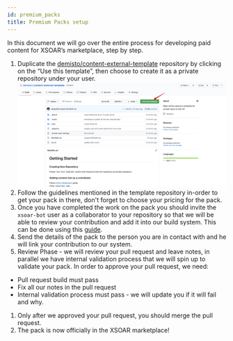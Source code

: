 ```yaml
---
id: premium_packs
title: Premium Packs setup
---
```


In this document we will go over the entire process for developing paid content for XSOAR’s marketplace, step by step.

1. Duplicate the [demisto/content-external-template](https://github.com/demisto/content-external-template) repository by clicking on the “Use this template”, then choose to create it as a private repository under your user.  
<img src="../doc_imgs/integrations/demisto:content-external-template.png" width="800"></img>  
1. Follow the guidelines mentioned in the template repository in-order to get your pack in there, don't forget to choose your pricing for the pack.
1. Once you have completed the work on the pack you should invite the `xsoar-bot` user as a collaborator to your repository so that we will be able to review your contribution and add it into our build system.
This can be done using this [guide](https://help.github.jp/enterprise/2.11/user/articles/inviting-collaborators-to-a-personal-repository/).
1. Send the details of the pack to the person you are in contact with and he will link your contribution to our system.
1. Review Phase - we will review your pull request and leave notes, in parallel we have internal validation process that we will spin up to validate your pack.
In order to approve your pull request, we need:
- Pull request build must pass
- Fix all our notes in the pull request
- Internal validation process must pass - we will update you if it will fail and why.
1. Only after we approved your pull request, you should merge the pull request.
1. The pack is now officially in the XSOAR marketplace!

